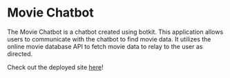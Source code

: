 # Movie Chatbot 

The Movie Chatbot is a chatbot created using botkit. This application allows users to communicate with the chatbot to find movie data. It utilizes the online movie database API to fetch movie data to relay to the user as directed. 

Check out the deployed site [here](https://chat-b-o-t.herokuapp.com/#)!




